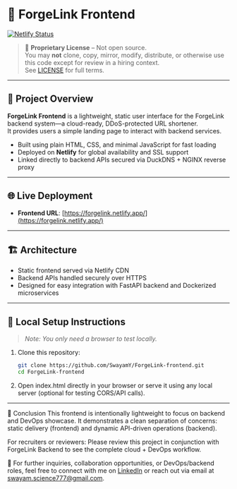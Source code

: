 # 🔗 ForgeLink Frontend

[![Netlify Status](https://api.netlify.com/api/v1/badges/0d7204d7-ecd0-4869-80a8-3f5706736d10/deploy-status)](https://app.netlify.com/sites/forgelink/deploys)

> 🚫 **Proprietary License** – Not open source.  
> You may **not** clone, copy, mirror, modify, distribute, or otherwise use this code except for review in a hiring context.  
> See [LICENSE](./LICENSE) for full terms.

---

## 📖 Project Overview

**ForgeLink Frontend** is a lightweight, static user interface for the ForgeLink backend system—a cloud-ready, DDoS-protected URL shortener.  
It provides users a simple landing page to interact with backend services.

- Built using plain HTML, CSS, and minimal JavaScript for fast loading
- Deployed on **Netlify** for global availability and SSL support
- Linked directly to backend APIs secured via DuckDNS + NGINX reverse proxy

---

## 🌐 Live Deployment

- **Frontend URL**: [https://forgelink.netlify.app/](https://forgelink.netlify.app/)

---

## 🏗️ Architecture

- Static frontend served via Netlify CDN
- Backend APIs handled securely over HTTPS
- Designed for easy integration with FastAPI backend and Dockerized microservices

---

## 🧪 Local Setup Instructions

> _Note: You only need a browser to test locally._

1. Clone this repository:
   ```bash
   git clone https://github.com/SwayamY/ForgeLink-frontend.git
   cd ForgeLink-frontend
   ```
2. Open index.html directly in your browser or serve it using any local server (optional for testing CORS/API calls).

---

📌 Conclusion
This frontend is intentionally lightweight to focus on backend and DevOps showcase.
It demonstrates a clean separation of concerns: static delivery (frontend) and dynamic API-driven operations (backend).

For recruiters or reviewers:
Please review this project in conjunction with ForgeLink Backend to see the complete cloud + DevOps workflow.

🔗 For further inquiries, collaboration opportunities, or DevOps/backend roles, feel free to connect with me on 
[LinkedIn](https://www.linkedin.com/in/swayam-yadav-50b741283/) or reach out via email at swayam.science777@gmail.com.